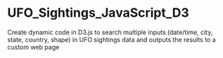 # UFO_Sightings_JavaScript_D3
Create dynamic code in D3.js to search multiple inputs (date/time, city, state, country, shape) in UFO sightings data and outputs the results to a custom web page
